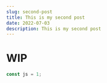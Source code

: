 ```yaml
---
slug: second-post
title: This is my second post
date: 2022-07-03
description: This is my second post
---
```

# WIP 

``` js
const js = 1;
```